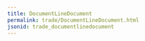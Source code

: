 ```yaml
---
title: DocumentLineDocument
permalink: trade/DocumentLineDocument.html
jsonid: trade_documentlinedocument
---
```

